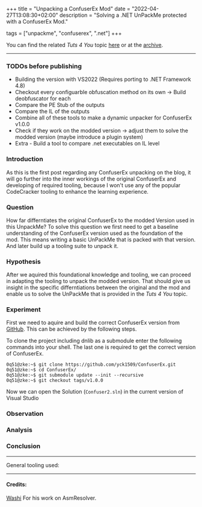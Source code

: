 +++
title = "Unpacking a ConfuserEx Mod"
date = "2022-04-27T13:08:30+02:00"
description = "Solving a .NET UnPackMe protected with a ConfuserEx Mod."

tags = ["unpackme", "confuserex", ".net"]
+++

You can find the related *Tuts 4 You* topic [here](https://forum.tuts4you.com/topic/39422-confuserex-v10-modded/) or at the [archive](https://web.archive.org/web/20220427112412/https://forum.tuts4you.com/topic/39422-confuserex-v10-modded/).

---

### TODOs before publishing

- Building the version with VS2022 (Requires porting to .NET Framework 4.8)
- Checkout every configuarble obfuscation method on its own -> Build deobfuscator for each
- Compare the PE Stub of the outputs
- Compare the IL of the outputs
- Combine all of these tools to make a dynamic unpacker for ConfuserEx v1.0.0
- Check if they work on the modded version -> adjust them to solve the modded version (maybe introduce a plugin system)
- Extra - Build a tool to compare .net executables on IL level

### Introduction

As this is the first post regarding any ConfuserEx unpacking on the blog, it will go further into the inner workings of the original ConfuserEx and developing of required tooling, because I won't use any of the popular CodeCracker tooling to enhance the learning experience.

### Question

How far differntiates the original ConfuserEx to the modded Version used in this UnpackMe?
To solve this question we first need to get a baseline understanding of the ConfuserEx version used as the foundation of the mod.
This means writing a basic UnPackMe that is packed with that version. And later build up a tooling suite to unpack it.

### Hypothesis

After we aquired this foundational knowledge and tooling, we can proceed in adapting the tooling to unpack the modded version.
That should give us insight in the specific differntiations between the original and the mod and enable us to solve the UnPackMe that is provided
in the *Tuts 4 You* topic.

### Experiment

First we need to aquire and build the correct ConfuserEx version from [GitHub](https://github.com/yck1509/ConfuserEx/releases/tag/v1.0.0).
This can be achieved by the following steps.

To clone the project including dnlib as a submodule enter the following commands into your shell.
The last one is required to get the correct version of ConfuserEx.

```
0q51@zke:~$ git clone https://github.com/yck1509/ConfuserEx.git
0q51@zke:~$ cd ConfuserEx/
0q51@zke:~$ git submodule update --init --recursive
0q51@zke:~$ git checkout tags/v1.0.0
```

Now we can open the Solution (`Confuser2.sln`) in the current version of Visual Studio

### Observation

### Analysis

### Conclusion

---

General tooling used:

---

#### Credits:

[Washi](https://github.com/Washi1337/) For his work on AsmResolver.